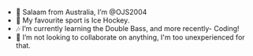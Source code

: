 - 👋 Salaam from Australia, I’m @OJS2004
- 🏒 My favourite sport is Ice Hockey.
- 🎶 I’m currently learning the Double Bass, and more recently- Coding!
- 🤝 I’m not looking to collaborate on anything, I'm too unexperienced for that.

<!---
OJS2004/OJS2004 is a ✨ special ✨ repository because its `README.md` (this file) appears on your GitHub profile.
You can click the Preview link to take a look at your changes.
--->

